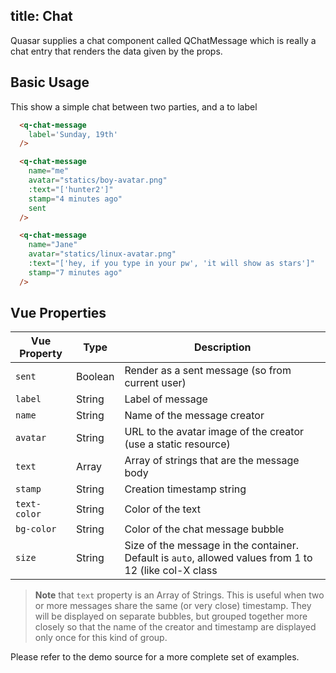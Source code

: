 title: Chat
---
Quasar supplies a chat component called QChatMessage which is really a chat entry that renders the data given by the props.
<input type="hidden" data-fullpage-demo="other-components/chat">

## Basic Usage
This show a simple chat between two parties, and a to label

```html
  <q-chat-message
    label='Sunday, 19th'
  />

  <q-chat-message
    name="me"
    avatar="statics/boy-avatar.png"
    :text="['hunter2']"
    stamp="4 minutes ago"
    sent
  />

  <q-chat-message
    name="Jane"
    avatar="statics/linux-avatar.png"
    :text="['hey, if you type in your pw', 'it will show as stars']"
    stamp="7 minutes ago"
  />
```

## Vue Properties
| Vue Property | Type    | Description                            |
| ---          | ---     | ---                                    |
| `sent`       | Boolean | Render as a sent message (so from current user) |
| `label`      | String  | Label of message                       |
| `name`       | String  | Name of the message creator            |
| `avatar`     | String  | URL to the avatar image of the creator (use a static resource) |
| `text`       | Array   | Array of strings that are the message body |
| `stamp`      | String  | Creation timestamp string             |
| `text-color` | String  | Color of the text |
| `bg-color`   | String  | Color of the chat message bubble |
| `size`       | String  | Size of the message in the container. Default is `auto`, allowed values from 1 to 12 (like col-X class |

> **Note** that `text` property is an Array of Strings. This is useful when two or more messages share the same (or very close) timestamp. They will be displayed on separate bubbles, but grouped together more closely so that the name of the creator and timestamp are displayed only once for this kind of group.

Please refer to the demo source for a more complete set of examples.
